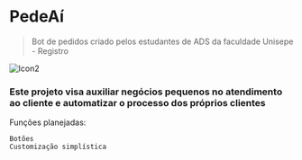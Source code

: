 # PedeAí
> Bot de pedidos criado pelos estudantes de ADS da faculdade Unisepe - Registro

![Icon2](https://github.com/user-attachments/assets/b8545296-a350-4737-8138-1febf78076ce)


### Este projeto visa auxiliar negócios pequenos no atendimento ao cliente e automatizar o processo dos próprios clientes

Funções planejadas:
```
Botões
Customização simplística
```
